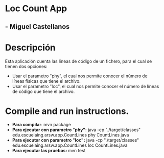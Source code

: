 # Loc Count App
## - Miguel Castellanos

# Descripción
Esta aplicación cuenta las lineas de código de un fichero, para el cual se tienen dos opciones: 
- Usar el parametro "phy", el cual nos permite conocer el número de líneas físicas que tiene el archivo.
- Usar el parametro "loc", el cual nos permite conocer el número de líneas de código que tiene el archivo.

# Compile and run instructions.

- **Para compilar**: mvn package
- **Para ejecutar con parametro "phy":** java -cp "./target/classes" edu.escuelaing.arsw.app.CountLines phy CountLines.java
- **Para ejecutar con parametro "loc":** java -cp "./target/classes" edu.escuelaing.arsw.app.CountLines loc CountLines.java
- **Para ejecutar las pruebas:** mvn test
